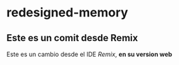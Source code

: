 # redesigned-memory
## Este es un comit desde Remix
Este es un cambio desde el IDE *Remix*, **en su version web**

